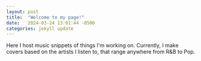 ```yaml
---
layout: post
title:  "Welcome to my page!"
date:   2024-03-24 13:01:44 -0500
categories: jekyll update
---
```

Here I host music snippets of things I'm working on. Currently, I make covers based on the artists I listen to, that range anywhere from R&B to Pop.

<!-- {% highlight ruby %}
def print_hi(name)
  puts "Hi, #{name}"
end
print_hi('Tom')
#=> prints 'Hi, Tom' to STDOUT.
{% endhighlight %} 

Check out the [Jekyll docs][jekyll-docs] for more info on how to get the most out of Jekyll. File all bugs/feature requests at [Jekyll’s GitHub repo][jekyll-gh]. If you have questions, you can ask them on [Jekyll Talk][jekyll-talk]. -->

[jekyll-docs]: https://jekyllrb.com/docs/home
[jekyll-gh]:   https://github.com/jekyll/jekyll
[jekyll-talk]: https://talk.jekyllrb.com/
